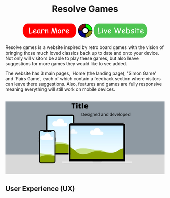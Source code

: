 <h1 align="center">Resolve Games</h1>

<h2 align="center"><a href="#"><img src="README-assets/learn-more-btn.png"></a> <img src="README-assets/small-simon.png"> <a href="#"><img src="README-assets/live-website-btn.png"></a></h2>

Resolve games is a website inspired by retro board games with the vision of bringing those much loved classics back up to date and onto your device. Not only will visitors be able to play these games, but also leave suggestions for more games they would like to see added.

The website has 3 main pages, 'Home'(the landing page), 'Simon Game' and 'Pairs Game', each of which contain a feedback section where visitors can leave there suggestions. Also, features and games are fully responsive meaning everything will still work on mobile devices.  

<h2 align="center"><img src="README-assets/Title.png"></h2>

## User Experience (UX)
